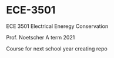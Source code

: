 # ECE-3501

ECE 3501 Electrical Eneregy Conservation

Prof. Noetscher A term 2021

Course for next school year creating repo
